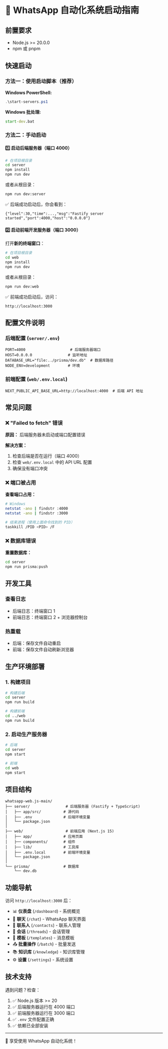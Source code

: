 # 🚀 WhatsApp 自动化系统启动指南

## 前置要求

- Node.js >= 20.0.0
- npm 或 pnpm

## 快速启动

### 方法一：使用启动脚本（推荐）

**Windows PowerShell:**
```powershell
.\start-servers.ps1
```

**Windows 批处理:**
```cmd
start-dev.bat
```

### 方法二：手动启动

#### 1️⃣ 启动后端服务器（端口 4000）

```bash
# 在项目根目录
cd server
npm install
npm run dev
```

或者从根目录：
```bash
npm run dev:server
```

✅ 后端成功启动后，你会看到：
```
{"level":30,"time":...,"msg":"Fastify server started","port":4000,"host":"0.0.0.0"}
```

#### 2️⃣ 启动前端开发服务器（端口 3000）

打开**新的终端窗口**：

```bash
# 在项目根目录
cd web
npm install
npm run dev
```

或者从根目录：
```bash
npm run dev:web
```

✅ 前端成功启动后，访问：
```
http://localhost:3000
```

## 配置文件说明

### 后端配置 (`server/.env`)
```env
PORT=4000                    # 后端服务器端口
HOST=0.0.0.0                # 监听地址
DATABASE_URL="file:../prisma/dev.db"  # 数据库路径
NODE_ENV=development        # 环境
```

### 前端配置 (`web/.env.local`)
```env
NEXT_PUBLIC_API_BASE_URL=http://localhost:4000  # 后端 API 地址
```

## 常见问题

### ❌ "Failed to fetch" 错误

**原因：** 后端服务器未启动或端口配置错误

**解决方案：**
1. 检查后端是否在运行（端口 4000）
2. 检查 `web/.env.local` 中的 API URL 配置
3. 确保没有端口冲突

### ❌ 端口被占用

**查看端口占用：**
```bash
# Windows
netstat -ano | findstr :4000
netstat -ano | findstr :3000

# 结束进程（使用上面命令找到的 PID）
taskkill /PID <PID> /F
```

### ❌ 数据库错误

**重置数据库：**
```bash
cd server
npm run prisma:push
```

## 开发工具

### 查看日志
- 后端日志：终端窗口 1
- 前端日志：终端窗口 2 + 浏览器控制台

### 热重载
- 后端：保存文件自动重启
- 前端：保存文件自动刷新浏览器

## 生产环境部署

### 1. 构建项目
```bash
# 构建后端
cd server
npm run build

# 构建前端
cd ../web
npm run build
```

### 2. 启动生产服务器
```bash
# 后端
cd server
npm start

# 前端
cd web
npm start
```

## 项目结构

```
whatsapp-web.js-main/
├── server/                # 后端服务器 (Fastify + TypeScript)
│   ├── app/src/          # 源代码
│   ├── .env              # 后端环境变量
│   └── package.json
│
├── web/                   # 前端应用 (Next.js 15)
│   ├── app/              # 应用页面
│   ├── components/       # 组件
│   ├── lib/              # 工具库
│   ├── .env.local        # 前端环境变量
│   └── package.json
│
└── prisma/               # 数据库
    └── dev.db
```

## 功能导航

访问 `http://localhost:3000` 后：

- 📊 **仪表盘** (`/dashboard`) - 系统概览
- 💬 **聊天** (`/chat`) - WhatsApp 聊天界面
- 👥 **联系人** (`/contacts`) - 联系人管理
- 📱 **会话** (`/threads`) - 会话管理
- 📝 **模板** (`/templates`) - 消息模板
- 📤 **批量操作** (`/batch`) - 批量发送
- 📚 **知识库** (`/knowledge`) - 知识库管理
- ⚙️ **设置** (`/settings`) - 系统设置

## 技术支持

遇到问题？检查：
1. ✅ Node.js 版本 >= 20
2. ✅ 后端服务器运行在 4000 端口
3. ✅ 前端服务器运行在 3000 端口
4. ✅ `.env` 文件配置正确
5. ✅ 依赖已全部安装

---

🎉 享受使用 WhatsApp 自动化系统！


